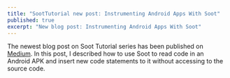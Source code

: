 ```yaml
---
title: "SootTutorial new post: Instrumenting Android Apps With Soot"
published: true
excerpt: "New blog post: Instrumenting Android Apps With Soot"
---
```


The newest blog post on Soot Tutorial series has been published on [Medium](https://medium.com/swlh/instrumenting-android-apps-with-soot-dd6f146ff4d2). In this post, I described how to use Soot to read code in an Android APK and insert new code statements to it without accessing to the source code.
